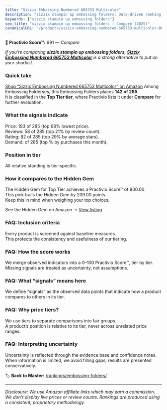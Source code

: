 ```yaml
---
title: "Sizzix Embossing Numbered 665753 Multicolor"
description: "sizzix stampin up embossing folders: Data-driven ranking using the Practivio Score™. Positioned by quality, value, demand, findability, momentum."
keywords: ["sizzix stampin up embossing folders"]
seo_title: "sizzix stampin up embossing folders — Compare (2025)"
canonicalURL: "/products/sizzix-embossing-numbered-665753-multicolor-B0B5RXD7TV/"
---
```


**🛒 Practivio Score™:** 691 — _Compare_


*If you're comparing **sizzix stampin up embossing folders**, **[Sizzix Embossing Numbered 665753 Multicolor](https://www.amazon.com/dp/B0B5RXD7TV?tag=practivio-20)** is a strong alternative to put on your shortlist.*
### Quick take
[Shop “Sizzix Embossing Numbered 665753 Multicolor” on Amazon](https://www.amazon.com/dp/B0B5RXD7TV?tag=practivio-20)
Among Embossing Folderses, this Embossing Folders places **142 of 285**.  
It is classified in the **Top Tier tier**, where Practivio lists it under **Compare** for further evaluation.

### What the signals indicate
Price: 193 of 285 (top 68% lowest price).  
Reviews: 58 of 285 (top 21% by review count).  
Rating: 82 of 285 (top 29% by average stars).  
Demand:  of 285 (top % by purchases this month).

### Position in tier
All relative standing is tier-specific.

### How it compares to the Hidden Gem
The Hidden Gem for Top Tier achieves a Practivio Score™ of 900.00.  
This pick trails the Hidden Gem by 209.00 points.  
Keep this in mind when weighing your top choices.  

See the Hidden Gem on Amazon → [View listing](https://www.amazon.com/dp/B001BDI70A?tag=practivio-20)

### FAQ: Inclusion criteria
Every product is screened against baseline measures.  
This protects the consistency and usefulness of our tiering.

### FAQ: How the score works
We merge observed indicators into a 0–100 Practivio Score™, tier by tier.  
Missing signals are treated as uncertainty, not assumptions.

### FAQ: What “signals” means here
We define “signals” as the observed data points that indicate how a product compares to others in its tier.

### FAQ: Why price tiers?
We use tiers to separate comparisons into fair groups.  
A product’s position is relative to its tier, never across unrelated price ranges.

### FAQ: Interpreting uncertainty
Uncertainty is reflected through the evidence base and confidence notes.  
When information is limited, we avoid filling gaps; results are presented conservatively.

<!-- Missing template for Compare/CompareWithinPriceClass -->


🏷️ **Back to Master:** [/rankings/embossing-folders/](/rankings/embossing-folders/)

---
_Disclosure: We use Amazon affiliate links which may earn a commission. We don’t display live prices or review counts. Rankings are produced using a consistent, proprietary methodology._
